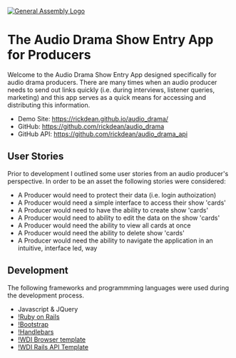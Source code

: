[![General Assembly Logo](https://camo.githubusercontent.com/1a91b05b8f4d44b5bbfb83abac2b0996d8e26c92/687474703a2f2f692e696d6775722e636f6d2f6b6538555354712e706e67)](https://generalassemb.ly/education/web-development-immersive)

# The Audio Drama Show Entry App for Producers

Welcome to the Audio Drama Show Entry App designed specifically for audio drama producers.
There are many times when an audio producer needs to send out links quickly (i.e. during
interviews, listener queries, marketing) and this app serves as a quick means for
accessing and distributing this information.

- Demo Site: https://rickdean.github.io/audio_drama/
- GitHub: https://github.com/rickdean/audio_drama
- GitHub API: https://github.com/rickdean/audio_drama_api

## User Stories

Prior to development I outlined some user stories from an audio producer's
perspective.  In order to be an asset the following stories were considered:

- A Producer would need to protect their data (i.e. login authoization)
- A Producer would need a simple interface to access their show 'cards'
- A Producer would need to have the ability to create show 'cards'
- A Producer would need to ability to edit the data on the show 'cards'
- A Producer would need the ability to view all cards at once
- A Producer would need the ability to delete show 'cards'
- A Producer would need the ability to navigate the application in an intuitive,
interface led, way



## Development

The following frameworks and programmming languages were used during the
development process.

- Javascript & JQuery
- [!Ruby on Rails](http://rubyonrails.org/)
- [!Bootstrap](https://v4-alpha.getbootstrap.com/)
- [!Handlebars](http://handlebarsjs.com/)
- [!WDI Browser template](https://github.com/ga-wdi-boston/browser-template)
- [!WDI Rails API Template](https://github.com/ga-wdi-boston/rails-api-template)

